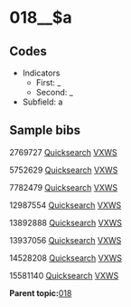 # 018\_\_$a

## Codes

-   Indicators
    -   First: \_
    -   Second: \_
-   Subfield: a

## Sample bibs

2769727 [Quicksearch](https://search.library.yale.edu/catalog/2769727) [VXWS](http://prodorbis.library.yale.edu:7014/vxws/GetHoldingsService?bibId=2769727)

5752629 [Quicksearch](https://search.library.yale.edu/catalog/5752629) [VXWS](http://prodorbis.library.yale.edu:7014/vxws/GetHoldingsService?bibId=5752629)

7782479 [Quicksearch](https://search.library.yale.edu/catalog/7782479) [VXWS](http://prodorbis.library.yale.edu:7014/vxws/GetHoldingsService?bibId=7782479)

12987554 [Quicksearch](https://search.library.yale.edu/catalog/12987554) [VXWS](http://prodorbis.library.yale.edu:7014/vxws/GetHoldingsService?bibId=12987554)

13892888 [Quicksearch](https://search.library.yale.edu/catalog/13892888) [VXWS](http://prodorbis.library.yale.edu:7014/vxws/GetHoldingsService?bibId=13892888)

13937056 [Quicksearch](https://search.library.yale.edu/catalog/13937056) [VXWS](http://prodorbis.library.yale.edu:7014/vxws/GetHoldingsService?bibId=13937056)

14528208 [Quicksearch](https://search.library.yale.edu/catalog/14528208) [VXWS](http://prodorbis.library.yale.edu:7014/vxws/GetHoldingsService?bibId=14528208)

15581140 [Quicksearch](https://search.library.yale.edu/catalog/15581140) [VXWS](http://prodorbis.library.yale.edu:7014/vxws/GetHoldingsService?bibId=15581140)

**Parent topic:**[018](../../tags/018/018.md)

